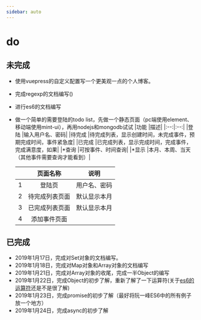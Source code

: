 ```yaml
---
sidebar: auto
---
```

# do
## 未完成

- 使用vuepress的自定义配置写一个更美观一点的个人博客。
- 完成regexp的文档编写()
- 进行es6的文档编写
- 做一个简单的需要登陆的todo list，先做一个静态页面（pc端使用element、移动端使用mint-ui），再用nodejs和mongodb试试
  |功能 |描述|
  |:--:|:--:|
  |登陆    |输入用户名、密码|
  |待完成  |待完成列表，显示创建时间，未完成事件，预期完成时间，事件紧急度|
  |已完成  |已完成列表，显示完成时间，完成事件，完成满意度，如果|
  |*查询   |可按事件、时间查询|
  |*显示   |本月、本周、当天（其他事件需要查询才能看到）|

  |    |页面名称|说明|
  |:--:|:-----:|:--:|
  |1   |登陆页         |用户名、密码|
  |2   |待完成列表页面  |默认显示本月|
  |3   |已完成列表页面  |默认显示本月|
  |4   |添加事件页面    ||

## 已完成

- 2019年1月17日，完成对Set对象的文档编写。
- 2019年1月18日，完成对Map对象和Array对象的文档编写
- 2019年1月21日，完成对Array对象的收尾，完成一半Object的编写
- 2019年1月22日，完成Object的初步了解，重新了解了一下运算符(关于[es6的运算符](https://developer.mozilla.org/zh-CN/docs/Web/JavaScript/Reference/Operators/yield)还是不是很了解)
- 2019年1月23日，完成promise的初步了解（最好将阮一峰ES6中的所有例子放一个地方）
- 2019年1月24日，完成async的初步了解